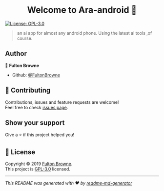 <h1 align="center">Welcome to Ara-android 👋</h1>
<p>
  <a href="https://www.gnu.org/licenses/gpl-3.0.en.html">
    <img alt="License:  GPL-3.0" src="https://img.shields.io/badge/License- GPL-3.0-yellow.svg" target="_blank" />
  </a>
</p>

> an ai app for almost any android phone. Using the latest ai tools ,of course.



## Author

👤 **Fulton Browne**

* Github: [@FultonBrowne](https://github.com/FultonBrowne)

## 🤝 Contributing

Contributions, issues and feature requests are welcome!<br />Feel free to check [issues page](https://github.com/andromeda-software/Ara-android/issues).

## Show your support

Give a ⭐️ if this project helped you!

## 📝 License

Copyright © 2019 [Fulton Browne](https://github.com/fultonbrowne).<br />
This project is [ GPL-3.0](https://www.gnu.org/licenses/gpl-3.0.en.html) licensed.

***
_This README was generated with ❤️ by [readme-md-generator](https://github.com/kefranabg/readme-md-generator)_
